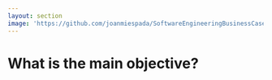 ```yaml
---
layout: section
image: 'https://github.com/joanmiespada/SoftwareEngineeringBusinessCaseStudies/blob/main/cases/travelagency/img/troubles.jpg?raw=true'
---
```


# What is the main objective?

